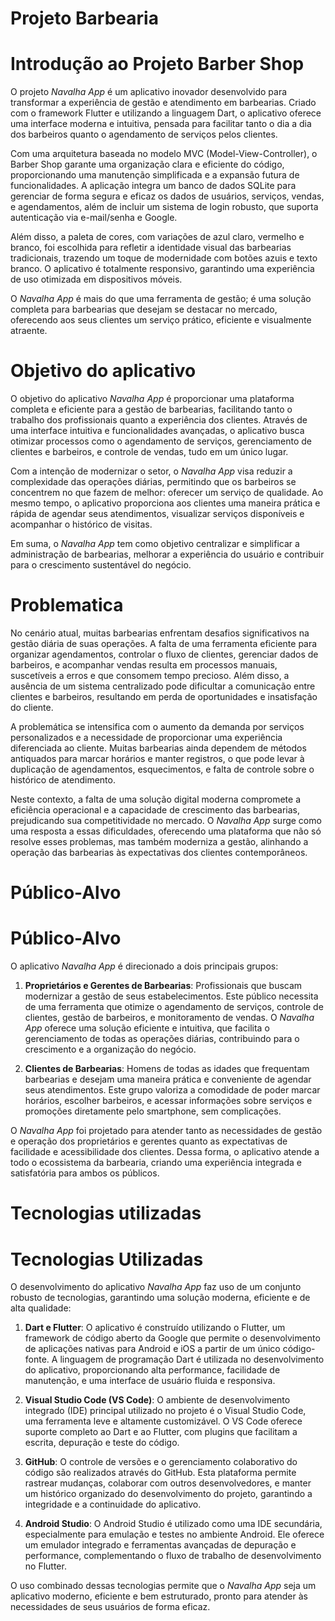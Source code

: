  # Projeto Barbearia 

# Introdução ao Projeto Barber Shop

O projeto *Navalha App* é um aplicativo inovador desenvolvido para transformar a experiência de gestão e atendimento em barbearias. Criado com o framework Flutter e utilizando a linguagem Dart, o aplicativo oferece uma interface moderna e intuitiva, pensada para facilitar tanto o dia a dia dos barbeiros quanto o agendamento de serviços pelos clientes.

Com uma arquitetura baseada no modelo MVC (Model-View-Controller), o Barber Shop garante uma organização clara e eficiente do código, proporcionando uma manutenção simplificada e a expansão futura de funcionalidades. A aplicação integra um banco de dados SQLite para gerenciar de forma segura e eficaz os dados de usuários, serviços, vendas, e agendamentos, além de incluir um sistema de login robusto, que suporta autenticação via e-mail/senha e Google.

Além disso, a paleta de cores, com variações de azul claro, vermelho e branco, foi escolhida para refletir a identidade visual das barbearias tradicionais, trazendo um toque de modernidade com botões azuis e texto branco. O aplicativo é totalmente responsivo, garantindo uma experiência de uso otimizada em dispositivos móveis.

O *Navalha App* é mais do que uma ferramenta de gestão; é uma solução completa para barbearias que desejam se destacar no mercado, oferecendo aos seus clientes um serviço prático, eficiente e visualmente atraente.


# Objetivo do aplicativo 

O objetivo do aplicativo *Navalha App* é proporcionar uma plataforma completa e eficiente para a gestão de barbearias, facilitando tanto o trabalho dos profissionais quanto a experiência dos clientes. Através de uma interface intuitiva e funcionalidades avançadas, o aplicativo busca otimizar processos como o agendamento de serviços, gerenciamento de clientes e barbeiros, e controle de vendas, tudo em um único lugar.

Com a intenção de modernizar o setor, o *Navalha App* visa reduzir a complexidade das operações diárias, permitindo que os barbeiros se concentrem no que fazem de melhor: oferecer um serviço de qualidade. Ao mesmo tempo, o aplicativo proporciona aos clientes uma maneira prática e rápida de agendar seus atendimentos, visualizar serviços disponíveis e acompanhar o histórico de visitas.

Em suma, o *Navalha App* tem como objetivo centralizar e simplificar a administração de barbearias, melhorar a experiência do usuário e contribuir para o crescimento sustentável do negócio.

# Problematica


No cenário atual, muitas barbearias enfrentam desafios significativos na gestão diária de suas operações. A falta de uma ferramenta eficiente para organizar agendamentos, controlar o fluxo de clientes, gerenciar dados de barbeiros, e acompanhar vendas resulta em processos manuais, suscetíveis a erros e que consomem tempo precioso. Além disso, a ausência de um sistema centralizado pode dificultar a comunicação entre clientes e barbeiros, resultando em perda de oportunidades e insatisfação do cliente.

A problemática se intensifica com o aumento da demanda por serviços personalizados e a necessidade de proporcionar uma experiência diferenciada ao cliente. Muitas barbearias ainda dependem de métodos antiquados para marcar horários e manter registros, o que pode levar à duplicação de agendamentos, esquecimentos, e falta de controle sobre o histórico de atendimento. 

Neste contexto, a falta de uma solução digital moderna compromete a eficiência operacional e a capacidade de crescimento das barbearias, prejudicando sua competitividade no mercado. O *Navalha App* surge como uma resposta a essas dificuldades, oferecendo uma plataforma que não só resolve esses problemas, mas também moderniza a gestão, alinhando a operação das barbearias às expectativas dos clientes contemporâneos.

# Público-Alvo

# Público-Alvo

O aplicativo *Navalha App* é direcionado a dois principais grupos:

1. **Proprietários e Gerentes de Barbearias**: Profissionais que buscam modernizar a gestão de seus estabelecimentos. Este público necessita de uma ferramenta que otimize o agendamento de serviços, controle de clientes, gestão de barbeiros, e monitoramento de vendas. O *Navalha App* oferece uma solução eficiente e intuitiva, que facilita o gerenciamento de todas as operações diárias, contribuindo para o crescimento e a organização do negócio.

2. **Clientes de Barbearias**: Homens de todas as idades que frequentam barbearias e desejam uma maneira prática e conveniente de agendar seus atendimentos. Este grupo valoriza a comodidade de poder marcar horários, escolher barbeiros, e acessar informações sobre serviços e promoções diretamente pelo smartphone, sem complicações.

O *Navalha App* foi projetado para atender tanto as necessidades de gestão e operação dos proprietários e gerentes quanto as expectativas de facilidade e acessibilidade dos clientes. Dessa forma, o aplicativo atende a todo o ecossistema da barbearia, criando uma experiência integrada e satisfatória para ambos os públicos.


# Tecnologias utilizadas 

# Tecnologias Utilizadas

O desenvolvimento do aplicativo *Navalha App* faz uso de um conjunto robusto de tecnologias, garantindo uma solução moderna, eficiente e de alta qualidade:

1. **Dart e Flutter**: O aplicativo é construído utilizando o Flutter, um framework de código aberto da Google que permite o desenvolvimento de aplicações nativas para Android e iOS a partir de um único código-fonte. A linguagem de programação Dart é utilizada no desenvolvimento do aplicativo, proporcionando alta performance, facilidade de manutenção, e uma interface de usuário fluida e responsiva.

2. **Visual Studio Code (VS Code)**: O ambiente de desenvolvimento integrado (IDE) principal utilizado no projeto é o Visual Studio Code, uma ferramenta leve e altamente customizável. O VS Code oferece suporte completo ao Dart e ao Flutter, com plugins que facilitam a escrita, depuração e teste do código.

3. **GitHub**: O controle de versões e o gerenciamento colaborativo do código são realizados através do GitHub. Esta plataforma permite rastrear mudanças, colaborar com outros desenvolvedores, e manter um histórico organizado do desenvolvimento do projeto, garantindo a integridade e a continuidade do aplicativo.

4. **Android Studio**: O Android Studio é utilizado como uma IDE secundária, especialmente para emulação e testes no ambiente Android. Ele oferece um emulador integrado e ferramentas avançadas de depuração e performance, complementando o fluxo de trabalho de desenvolvimento no Flutter.

O uso combinado dessas tecnologias permite que o *Navalha App* seja um aplicativo moderno, eficiente e bem estruturado, pronto para atender às necessidades de seus usuários de forma eficaz.






